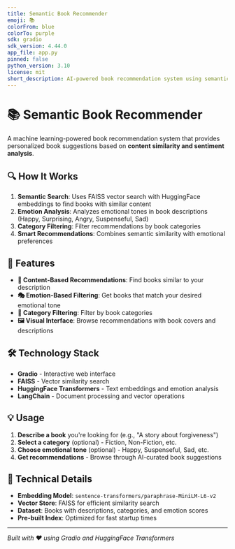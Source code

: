 ```yaml
---
title: Semantic Book Recommender
emoji: 📚
colorFrom: blue
colorTo: purple
sdk: gradio
sdk_version: 4.44.0
app_file: app.py
pinned: false
python_version: 3.10
license: mit
short_description: AI-powered book recommendation system using semantic search and emotion analysis
---
```


# 📚 Semantic Book Recommender

A machine learning-powered book recommendation system that provides personalized book suggestions based on **content similarity and sentiment analysis**.

## 🔍 How It Works

1. **Semantic Search**: Uses FAISS vector search with HuggingFace embeddings to find books with similar content
2. **Emotion Analysis**: Analyzes emotional tones in book descriptions (Happy, Surprising, Angry, Suspenseful, Sad)
3. **Category Filtering**: Filter recommendations by book categories
4. **Smart Recommendations**: Combines semantic similarity with emotional preferences

## 🚀 Features

- **📖 Content-Based Recommendations**: Find books similar to your description
- **🎭 Emotion-Based Filtering**: Get books that match your desired emotional tone
- **📂 Category Filtering**: Filter by book categories
- **🖼️ Visual Interface**: Browse recommendations with book covers and descriptions

## 🛠️ Technology Stack

- **Gradio** - Interactive web interface
- **FAISS** - Vector similarity search
- **HuggingFace Transformers** - Text embeddings and emotion analysis
- **LangChain** - Document processing and vector operations

## 💡 Usage

1. **Describe a book** you're looking for (e.g., "A story about forgiveness")
2. **Select a category** (optional) - Fiction, Non-Fiction, etc.
3. **Choose emotional tone** (optional) - Happy, Suspenseful, Sad, etc.
4. **Get recommendations** - Browse through AI-curated book suggestions

## 🔧 Technical Details

- **Embedding Model**: `sentence-transformers/paraphrase-MiniLM-L6-v2`
- **Vector Store**: FAISS for efficient similarity search
- **Dataset**: Books with descriptions, categories, and emotion scores
- **Pre-built Index**: Optimized for fast startup times

---

*Built with ❤️ using Gradio and HuggingFace Transformers*